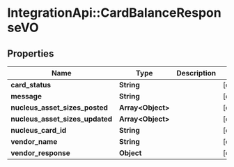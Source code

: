 # IntegrationApi::CardBalanceResponseVO

## Properties
Name | Type | Description | Notes
------------ | ------------- | ------------- | -------------
**card_status** | **String** |  | [optional] 
**message** | **String** |  | [optional] 
**nucleus_asset_sizes_posted** | **Array&lt;Object&gt;** |  | [optional] 
**nucleus_asset_sizes_updated** | **Array&lt;Object&gt;** |  | [optional] 
**nucleus_card_id** | **String** |  | [optional] 
**vendor_name** | **String** |  | [optional] 
**vendor_response** | **Object** |  | [optional] 


